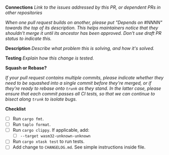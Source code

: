 **Connections**
_Link to the issues addressed by this PR, or dependent PRs in other repositories_

_When one pull request builds on another, please put "Depends on
#NNNN" towards the top of its description. This helps maintainers
notice that they shouldn't merge it until its ancestor has been
approved. Don't use draft PR status to indicate this._

**Description**
_Describe what problem this is solving, and how it's solved._

**Testing**
_Explain how this change is tested._

**Squash or Rebase?**

_If your pull request contains multiple commits, please indicate whether
they need to be squashed into a single commit before they're merged,
or if they're ready to rebase onto `trunk` as they stand. In the
latter case, please ensure that each commit passes all CI tests, so
that we can continue to bisect along `trunk` to isolate bugs._

<!--
Thanks for filing! The codeowners file will automatically request reviews from the appropriate teams.

After you get a review and have addressed any comments, please explicitly re-request a review from the
person(s) who reviewed your changes. This will make sure it gets re-added to their review queue - you're not bothering us!
-->

**Checklist**

- [ ] Run `cargo fmt`.
- [ ] Run `taplo format`.
- [ ] Run `cargo clippy`. If applicable, add:
  - [ ] `--target wasm32-unknown-unknown`
- [ ] Run `cargo xtask test` to run tests.
- [ ] Add change to `CHANGELOG.md`. See simple instructions inside file.
